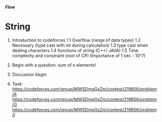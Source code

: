 *******Flow*******

# String

1. Introduction to codeforces
    1.1 Overflow (range of data types)
    1.2 Necessary (type cast with int during calculation)
    1.3 type cast when dealing characters
    1.4 functions of string (C++/ JAVA)
    1.5 Time complexity and constraint (root of CP) (Importance of 1 sec - 10^7)

2. Begin with a question: sum of n elements!
3. Discussion begin

4. Task:
https://codeforces.com/group/MWSDmqGsZm/contest/219856/problem/A
https://codeforces.com/group/MWSDmqGsZm/contest/219856/problem/G
https://codeforces.com/group/MWSDmqGsZm/contest/219856/problem/I